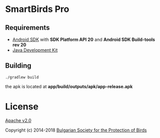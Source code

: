 # SmartBirds Pro

## Requirements

* [Android SDK](http://developer.android.com/sdk) with **SDK Platform API 20** and **Android SDK Build-tools rev 20**
* [Java Development Kit](http://www.oracle.com/technetwork/java/javase/downloads/jdk7-downloads-1880260.html)

## Building

	./gradlew build

the apk is located at **app/build/outputs/apk/app-release.apk**


# License

[Apache v2.0](LICENSE)

Copyright (c) 2014-2018 [Bulgarian Society for the Protection of Birds](http://bspb.org)
